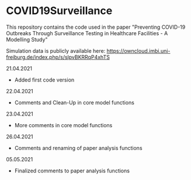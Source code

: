 # COVID19Surveillance

This repository contains the code used in the paper "Preventing COVID-19 Outbreaks Through Surveillance Testing in Healthcare Facilities - A Modelling Study"

Simulation data is publicly available here: https://owncloud.imbi.uni-freiburg.de/index.php/s/slpvBKRRqP4xhTS

21.04.2021
* Added first code version

22.04.2021
* Comments and Clean-Up in core model functions

23.04.2021
* More comments in core model functions

26.04.2021
* Comments and renaming of paper analysis functions

05.05.2021
* Finalized comments to paper analysis functions
